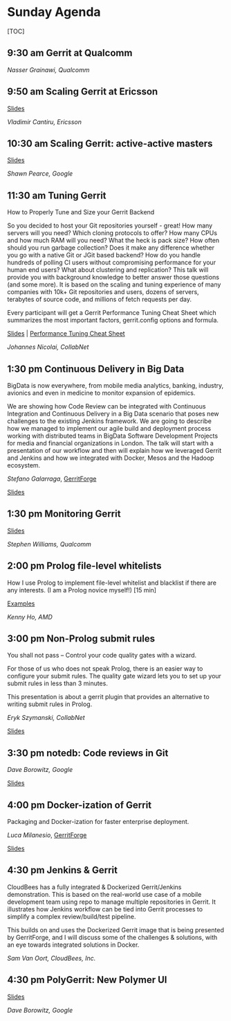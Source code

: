 # Sunday Agenda

[TOC]

## 9:30 am Gerrit at Qualcomm

*Nasser Grainawi, Qualcomm*

## 9:50 am Scaling Gerrit at Ericsson

[Slides](https://storage.googleapis.com/gerrit-talks/summit/2015/Scaling-Gerrit-Ericsson.pdf)

*Vladimir Cantiru, Ericsson*

## 10:30 am Scaling Gerrit: active-active masters

[Slides](https://storage.googleapis.com/gerrit-talks/summit/2015/Multimaster-Gerrit.pdf)

*Shawn Pearce, Google*

## 11:30 am Tuning Gerrit

How to Properly Tune and Size your Gerrit Backend

So you decided to host your Git repositories yourself - great! How
many servers will you need? Which cloning protocols to offer? How
many CPUs and how much RAM will you need? What the heck is pack
size? How often should you run garbage collection?  Does it
make any difference whether you go with a native Git or JGit
based backend? How do you handle hundreds of polling CI users
without compromising performance for your human end users? What
about clustering and replication? This talk will provide you with
background knowledge to better answer those questions (and some
more). It is based on the scaling and tuning experience of many
companies with 10k+ Git repositories and users, dozens of servers,
terabytes of source code, and millions of fetch requests per day.

Every participant will get a Gerrit Performance Tuning Cheat Sheet
which summarizes the most important factors, gerrit.config options
and formula.

[Slides](https://www.dropbox.com/s/5v8k3msk3dmqfpo/GerritPerformanceTuning.pptx?dl=0) |
[Performance Tuning Cheat Sheet](http://bit.ly/1kmpO7V)

*Johannes Nicolai, CollabNet*

## 1:30 pm Continuous Delivery in Big Data

BigData is now everywhere, from mobile media analytics, banking,
industry, avionics and even in medicine to monitor expansion of
epidemics.

We are showing how Code Review can be integrated with Continuous
Integration and Continuous Delivery  in a Big Data scenario that poses
new challenges to the existing Jenkins framework. We are going to
describe how we managed to implement our agile build and deployment
process working with distributed teams in BigData Software Development
Projects for media and financial organizations in London. The talk
will start with a presentation of our workflow and then will explain
how we leveraged Gerrit and Jenkins and how we integrated with Docker,
Mesos and the Hadoop ecosystem.

*Stefano Galarraga*, [GerritForge](http://www.gerritforge.com)

[Slides](http://www.slideshare.net/stefanogalarraga/gerrit-jenkins-continuous-delivery-for-big-data)

## 1:30 pm Monitoring Gerrit

[Slides](https://storage.googleapis.com/gerrit-talks/summit/2015/Monitoring-Gerrit.pdf)

*Stephen Williams, Qualcomm*

## 2:00 pm Prolog file-level whitelists

How I use Prolog to implement file-level whitelist and blacklist if
there are any interests. (I am a Prolog novice myself!)
[15 min]

[Examples](https://gerrit-review.googlesource.com/71310)

*Kenny Ho, AMD*

## 3:00 pm Non-Prolog submit rules

You shall not pass – Control your code quality gates with a wizard.

For those of us who does not speak Prolog, there is an easier way
to configure your submit rules. The quality gate wizard lets you
to set up your submit rules in less than 3 minutes.

This presentation is about a gerrit plugin that provides an
alternative to writing submit rules in Prolog.

*Eryk Szymanski, CollabNet*

[Slides](http://bit.ly/1Hr3F2x)

## 3:30 pm notedb: Code reviews in Git

*Dave Borowitz, Google*

[Slides](https://storage.googleapis.com/gerrit-talks/summit/2015/NoteDB.pdf)

## 4:00 pm Docker-ization of Gerrit

Packaging and Docker-ization for faster enterprise deployment.

*Luca Milanesio*, [GerritForge](http://www.gerritforge.com)

[Slides](http://www.slideshare.net/lucamilanesio/gerrit-is-getting-native-with-rpm-deb-and-docker)

## 4:30 pm Jenkins & Gerrit

CloudBees has a fully integrated & Dockerized Gerrit/Jenkins
demonstration. This is based on the real-world use case of a mobile
development team using repo to manage multiple repositories in Gerrit.
It illustrates how Jenkins workflow can be tied into Gerrit processes
to simplify a complex review/build/test pipeline.

This builds on and uses the Dockerized Gerrit image that is being
presented by GerritForge, and I will discuss some of the challenges &
solutions, with an eye towards integrated solutions in Docker.

*Sam Van Oort, CloudBees, Inc.*

## 4:30 pm PolyGerrit: New Polymer UI

[Slides](https://storage.googleapis.com/gerrit-talks/summit/2015/PolyGerrit-Preview.pdf)

*Dave Borowitz, Google*
